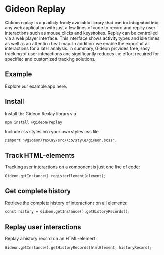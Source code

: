 # Gideon Replay

Gideon replay is a publicly freely available library that can be integrated into any web application with just a few lines of code to record and replay user interactions such as mouse clicks and keystrokes. Replay can be controlled via a web player interface. This interface shows activity types and idle times as well as an attention heat map. In addition, we enable the export of all interactions for a later analysis. In summary, Gideon provides free, easy tracking of user interactions and significantly reduces the effort required for specified and customized tracking solutions.

## Example

Explore our example app here.

## Install

Install the Gideon Replay library via

```npm install @gideon/replay```

Include css styles into your own styles.css file

```@import "@gideon/replay/src/lib/style/gideon.scss";```

## Track HTML-elements

Tracking user interactions on a component is just one line of code:

```Gideon.getInstance().registerElement(element);```

## Get complete history

Retrieve the complete history of interactions on all elements:

```const history = Gideon.getInstance().getHistoryRecords();```

## Replay user interactions

Replay a history record on an HTML-element:

```Gideon.getInstance().getHistoryRecords(htmlElement, historyRecord);```


